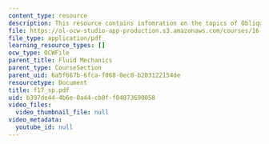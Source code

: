 ```yaml
---
content_type: resource
description: This resource contains infomration on the topics of Oblique Shocks.
file: https://ol-ocw-studio-app-production.s3.amazonaws.com/courses/16-01-unified-engineering-i-ii-iii-iv-fall-2005-spring-2006/b397de444b6e0a44cb8ff04873690058_f17_sp.pdf
file_type: application/pdf
learning_resource_types: []
ocw_type: OCWFile
parent_title: Fluid Mechanics
parent_type: CourseSection
parent_uid: 6a5f667b-6fca-f068-0ec8-b203122154de
resourcetype: Document
title: f17_sp.pdf
uid: b397de44-4b6e-0a44-cb8f-f04873690058
video_files:
  video_thumbnail_file: null
video_metadata:
  youtube_id: null
---
```

